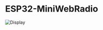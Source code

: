# ESP32-MiniWebRadio

![Display](https://github.com/schreibfaul1/ESP32-MiniWebRadio/blob/master/additional_info/SAM_0254.jpg)
